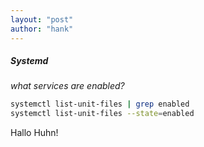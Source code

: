 ```yaml
---
layout: "post"
author: "hank"
---
```


##### Systemd

*what services are enabled?*

```bash
systemctl list-unit-files | grep enabled
systemctl list-unit-files --state=enabled
```

Hallo Huhn!
